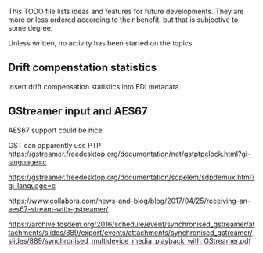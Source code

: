 This TODO file lists ideas and features for future developments. They are
more or less ordered according to their benefit, but that is subjective
to some degree.

Unless written, no activity has been started on the topics.

Drift compenstation statistics
------------------------------

Insert drift compensation statistics into EDI metadata.


GStreamer input and AES67
-------------------------

AES67 support could be nice.

GST can apparently use PTP https://gstreamer.freedesktop.org/documentation/net/gstptpclock.html?gi-language=c

https://gstreamer.freedesktop.org/documentation/sdpelem/sdpdemux.html?gi-language=c

https://www.collabora.com/news-and-blog/blog/2017/04/25/receiving-an-aes67-stream-with-gstreamer/

https://archive.fosdem.org/2016/schedule/event/synchronised_gstreamer/attachments/slides/889/export/events/attachments/synchronised_gstreamer/slides/889/synchronised_multidevice_media_playback_with_GStreamer.pdf
